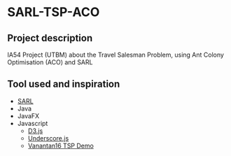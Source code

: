 # SARL-TSP-ACO

## Project description
IA54 Project (UTBM) about the Travel Salesman Problem, using Ant Colony Optimisation (ACO) and SARL 

## Tool used and inspiration
- [SARL](http://www.sarl.io/)
- Java
- JavaFX
- Javascript
    - [D3.js](https://d3js.org/)
    - [Underscore.js](http://underscorejs.org/)
    - [Vanantan16 TSP Demo](https://github.com/yanatan16/d3-tsp-demo)
